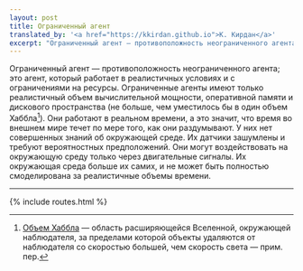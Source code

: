 ```yaml
---
layout: post
title: Ограниченный агент
translated_by: '<a href="https://kkirdan.github.io">К. Кирдан</a>'
excerpt: "Ограниченный агент — противоположность неограниченного агента; это агент, который работает в реалистичных условиях и с ограничениями на ресурсы. Ограниченные агенты имеют только реалистичный объем вычислительной мощности, оперативной памяти и дискового пространства (не больше, чем уместилось бы в один объем Хаббла). Они работают в реальном времени, а это значит, что время во внешнем мире течет по мере того, как они раздумывают. У них нет совершенных знаний об окружающей среде. Их датчики зашумлены и требуют вероятностных предположений. Они могут воздействовать на окружающую среду только через двигательные сигналы. Их окружающая среда больше их самих, и не может быть полностью смоделирована за реалистичные объемы времени."
---
```

Ограниченный агент — противоположность неограниченного агента; это агент, который работает в реалистичных условиях и с ограничениями на ресурсы. Ограниченные агенты имеют только реалистичный объем вычислительной мощности, оперативной памяти и дискового пространства (не больше, чем уместилось бы в один объем Хаббла[^1]). Они работают в реальном времени, а это значит, что время во внешнем мире течет по мере того, как они раздумывают. У них нет совершенных знаний об окружающей среде. Их датчики зашумлены и требуют вероятностных предположений. Они могут воздействовать на окружающую среду только через двигательные сигналы. Их окружающая среда больше их самих, и не может быть полностью смоделирована за реалистичные объемы времени.

---

[^1]: [Объем Хаббла](https://ru.wikipedia.org/wiki/%D0%9E%D0%B1%D1%8A%D1%91%D0%BC_%D0%A5%D0%B0%D0%B1%D0%B1%D0%BB%D0%B0) — область расширяющейся Вселенной, окружающей наблюдателя, за пределами которой объекты удаляются от наблюдателя со скоростью большей, чем скорость света — прим. пер.

{% include routes.html %}
